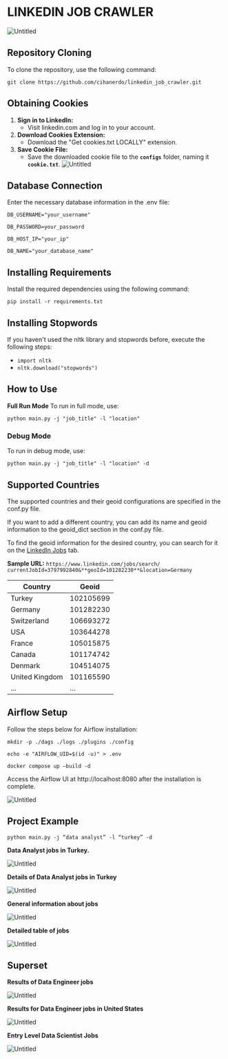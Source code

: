 # LINKEDIN JOB CRAWLER

![Untitled](README/Untitled.gif)

## **Repository Cloning**
To clone the repository, use the following command:

`git clone https://github.com/cihanerdo/linkedin_job_crawler.git`

## Obtaining Cookies

1. **Sign in to LinkedIn:**
    - Visit linkedin.com and log in to your account.
2. **Download Cookies Extension:**
    - Download the "Get cookies.txt LOCALLY" extension.
3. **Save Cookie File:**
    - Save the downloaded cookie file to the **`configs`** folder, naming it **`cookie.txt`**.
![Untitled](README/Untitled.png)

## Database Connection

Enter the necessary database information in the .env file:

`DB_USERNAME="your_username"`

`DB_PASSWORD=your_password`

`DB_HOST_IP="your_ip"`

`DB_NAME="your_database_name"`

## Installing Requirements 

Install the required dependencies using the following command:

`pip install -r requirements.txt`

## Installing Stopwords

If you haven't used the nltk library and stopwords before, execute the following steps:

* `import nltk`
* `nltk.download("stopwords")`

## How to Use

**Full Run Mode**
To run in full mode, use:

`python main.py -j "job_title" -l "location"`

### **Debug Mode**
To run in debug mode, use:

 `python main.py -j "job_title" -l "location" -d`

## Supported Countries


The supported countries and their geoid configurations are specified in the conf.py file.

If you want to add a different country, you can add its name and geoid information to the geoid_dict section in the conf.py file.

To find the geoid information for the desired country, you can search for it on the [LinkedIn Jobs](https://www.linkedin.com/jobs/) tab.

**Sample URL:** `https://www.linkedin.com/jobs/search/ currentJobId=3797992840&**geoId=101282230**&location=Germany`

| Country | Geoid |
| --- | --- |
| Turkey | 102105699 |
| Germany | 101282230 |
| Switzerland | 106693272 |
| USA | 103644278 |
| France | 105015875 |
| Canada | 101174742 |
| Denmark | 104514075 |
| United Kingdom | 101165590 |
| ... | … |

## Airflow Setup

Follow the steps below for Airflow installation:

`mkdir -p ./dags ./logs ./plugins ./config`

`echo -e "AIRFLOW_UID=$(id -u)" > .env`

`docker compose up —build -d`

Access the Airflow UI at http://localhost:8080 after the installation is complete.

![Untitled](README/Untitled%201.png)



## Project Example

`python main.py -j “data analyst” -l “turkey” -d`

**Data Analyst jobs in Turkey.**

![Untitled](README/Untitled%202.png)

**Details of Data Analyst jobs in Turkey**

![Untitled](README/Untitled%203.png)



**General information about jobs** 

![Untitled](README/Untitled%204.png)

**Detailed table of jobs**

![Untitled](README/Untitled%205.png)

## Superset

****************Results of Data Engineer jobs****************

![Untitled](README/Untitled%206.png)

**************************************************************************************Results for Data Engineer jobs in United States**************************************************************************************

![Untitled](README/Untitled%207.png)

******************************************************************************Entry Level Data Scientist Jobs******************************************************************************

![Untitled](README/Untitled%208.png)
